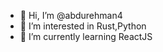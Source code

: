 - 👋 Hi, I’m @abdurehman4
- 👀 I’m interested in Rust,Python
- 🌱 I’m currently learning ReactJS

<!---
abdurehman4/abdurehman4 is a ✨ special ✨ repository because its `README.md` (this file) appears on your GitHub profile.
You can click the Preview link to take a look at your changes.
--->
